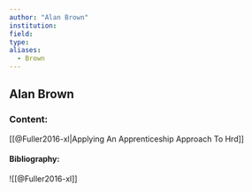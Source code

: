 ```yaml
---
author: "Alan Brown"
institution:
field:
type:
aliases:
  - Brown
---
```


## Alan Brown

### Content:
[[@Fuller2016-xl|Applying An Apprenticeship Approach To Hrd]]

#### Bibliography:

![[@Fuller2016-xl]]